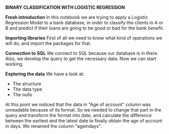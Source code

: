 __BINARY CLASSIFICATION WITH LOGISTIC REGRESSION__


**__Fresh introduction__**
In this notebook we are trying to apply a Logistic Regression Model to a bank database, in order to classify the clients in A or B and predict if their loans are going to be good or bad for the bank benefit. 


__Importing libraries__
First of all we need to know what kind of operations we will do, and import the packages for that.

__Connection to SQL__
We connect to SQL because our database is in there.
Also, we develop the query to get the necessary data. Now we can start working.

__Exploring the data__
We have a look at:
+ The structure
+ The data type
+ The nulls

At this point we noticed that the data in "Age of account" column was unreadable because of its format. So we needed to change that part in the query and transform the format into date, and calculate the difference between the earliest and the latest date to finally obtain the age of account in days. We renamed the column "ageindays".


